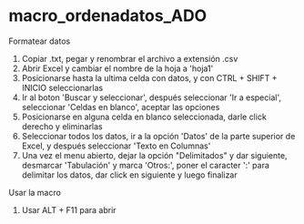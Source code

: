 # macro_ordenadatos_ADO

Formatear datos
1. Copiar .txt, pegar y renombrar el archivo a extensión .csv
2. Abrir Excel y cambiar el nombre de la hoja a 'hoja1'
3. Posicionarse hasta la ultima celda con datos, y con CTRL + SHIFT + INICIO seleccionarlas
4. Ir al boton 'Buscar y seleccionar', después seleccionar 'Ir a especial', seleccionar 'Celdas en blanco', aceptar las opciones
5. Posicionarse en alguna celda en blanco seleccionada, darle click derecho y eliminarlas
6. Seleccionar todos los datos, ir a la opción 'Datos' de la parte superior de Excel, y después seleccionar 'Texto en Columnas'
7. Una vez el menu abierto, dejar la opción "Delimitados" y dar siguiente, desmarcar 'Tabulación' y marca 'Otros:', poner el caracter ':' para delimitar los datos, dar click en siguiente y luego finalizar

Usar la macro
1. Usar ALT + F11 para abrir
